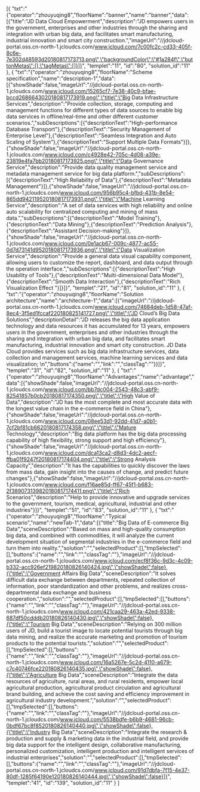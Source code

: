 [{
		"txt":"{\"operator\":\"zhouyuqing8\",\"floorName\":\"banner\",\"name\":\"banner\",\"data\":[{\"title\":\"JD Data Cloud Empowerment\",\"description\":\"JD empowers users in the government, enterprises and other industries through the sharing and integration with urban big data, and facilitates smart manufacturing, industrial innovation and smart city construction.\",\"imageUrl\":\"//jdcloud-portal.oss.cn-north-1.jcloudcs.com/www.jcloud.com/7c00fc2c-cd33-405f-8c6e-7e302d48593d20180817173713.png\",\"backgroundColor\":\"#1a284f\",\"buttonMetas\":[],\"tagMetas\":[]}]}",
		"templet":"11",
		"id":"80",
		"solution_id":"11"
	},
	{
		"txt":"{\"operator\":\"zhouyuqing8\",\"floorName\":\"Scheme specification\",\"name\":\"description-1\",\"data\":[{\"showShade\":false,\"imageUrl\":\"//jdcloud-portal.oss.cn-north-1.jcloudcs.com/www.jcloud.com/15265cf7-7e38-40c9-bfae-bccd2686643020180817173919.png\",\"title\":\"Big Data Infrastructure Services\",\"description\":\"Provide collection, storage, computing and management functions for different types of data sources to enable big data services in offline/real-time and other different customer scenarios.\",\"subDescriptions\":[{\"descriptionText\":\"High-performance Database Transport\"},{\"descriptionText\":\"Security Management of Enterprise Level\"},{\"descriptionText\":\"Seamless Integration and Auto Scaling of System\"},{\"descriptionText\":\"Support Multiple Data Formats\"}]},{\"showShade\":false,\"imageUrl\":\"//jdcloud-portal.oss.cn-north-1.jcloudcs.com/www.jcloud.com/c4928e42-705c-4d08-a39e-23819e4fa7bb20180817173925.png\",\"title\":\"Data Governance Service\",\"description\":\"Provide data quality management service and metadata management service for big data platform.\",\"subDescriptions\":[{\"descriptionText\":\"High Reliability of Data\"},{\"descriptionText\":\"Metadata Management\"}]},{\"showShade\":false,\"imageUrl\":\"//jdcloud-portal.oss.cn-north-1.jcloudcs.com/www.jcloud.com/956b95c4-bfbd-431b-8e54-865dd942119520180817173931.png\",\"title\":\"Machine Learning Service\",\"description\":\"A set of data services with high reliability and online auto scalability for centralized computing and mining of mass data.\",\"subDescriptions\":[{\"descriptionText\":\"Model Training\"},{\"descriptionText\":\"Data Mining\"},{\"descriptionText\":\"Prediction Analysis\"},{\"descriptionText\":\"Assistant Decision-making\"}]},{\"showShade\":false,\"imageUrl\":\"//jdcloud-portal.oss.cn-north-1.jcloudcs.com/www.jcloud.com/0e1acb67-009c-4877-ac55-0d7d73141d9520180817173936.png\",\"title\":\"Data Visualization Service\",\"description\":\"Provide a general data visual capability component, allowing users to customize the report, dashboard, and data output through the operation interface.\",\"subDescriptions\":[{\"descriptionText\":\"High Usability of Tools\"},{\"descriptionText\":\"Multi-dimensional Data Model\"},{\"descriptionText\":\"Smooth Data Interaction\"},{\"descriptionText\":\"Rich Visualization Effect \"}]}]}",
		"templet":"21",
		"id":"81",
		"solution_id":"11"
	},
	{
		"txt":"{\"operator\":\"zhouyuqing8\",\"floorName\":\"Solution architecture\",\"name\":\"architecture-1\",\"data\":[{\"imageUrl\":\"//jdcloud-portal.oss.cn-north-1.jcloudcs.com/www.jcloud.com/74684deb-1d58-47af-8ec4-3f5ed1fccaf220180825141727.png\",\"title\":\"JD Cloud’s Big Data Solutions\",\"descriptionDetail\":\"JD releases the big data application technology and data resources it has accumulated for 13 years, empowers users in the government, enterprises and other industries through the sharing and integration with urban big data, and facilitates smart manufacturing, industrial innovation and smart city construction. JD Data Cloud provides services such as big data infrastructure services, data collection and management services, machine learning services and data visualization; \\n\",\"buttons\":{\"name\":\"\",\"link\":\"\",\"classTag\":\"\"}}]}",
		"templet":"31",
		"id":"82",
		"solution_id":"11"
	},
	{
		"txt":"{\"operator\":\"zhouyuqing8\",\"floorName\":\"Advantages\",\"name\":\"advantage\",\"data\":[{\"showShade\":false,\"imageUrl\":\"//jdcloud-portal.oss.cn-north-1.jcloudcs.com/www.jcloud.com/bb7dc004-2543-48c3-abf9-82541857b0cb20180817174350.png\",\"title\":\"High Value of Data\",\"description\":\"JD has the most complete and most accurate data with the longest value chain in the e-commerce field in China\"},{\"showShade\":false,\"imageUrl\":\"//jdcloud-portal.oss.cn-north-1.jcloudcs.com/www.jcloud.com/08ee53d1-92dd-41d7-a0b1-7cf2bf81cb6620180817174358.png\",\"title\":\"Mature Technology\",\"description\":\"Big data platform has the big data processing capability of high flexibility, strong support and high efficiency\"},{\"showShade\":false,\"imageUrl\":\"//jdcloud-portal.oss.cn-north-1.jcloudcs.com/www.jcloud.com/dca13ca2-d8d3-4dc2-aecf-ffba01f9247f20180817174404.png\",\"title\":\"Strong Analysis Capacity\",\"description\":\"It has the capabilities to quickly discover the laws from mass data, gain insight into the causes of change, and predict future changes\"},{\"showShade\":false,\"imageUrl\":\"//jdcloud-portal.oss.cn-north-1.jcloudcs.com/www.jcloud.com/f16ae85d-ff67-45f1-b683-2f389073139820180817174411.png\",\"title\":\"Rich Scenarios\",\"description\":\"Help to provide innovative and upgrade services to the government, tourism, medical, agricultural, industrial and other industries\"}]}",
		"templet":"51",
		"id":"83",
		"solution_id":"11"
	},
	{
		"txt":"{\"operator\":\"zhouyuqing8\",\"floorName\":\"Typical scenario\",\"name\":\"newTab-1\",\"data\":[{\"title\":\"Big Data of E-commerce Big Data\",\"sceneDescription\":\"Based on mass and high-quality consumption big data, and combined with commodities, it will analyze the current development situation of segmental industries in the e-commerce field and turn them into reality.\",\"solution\":\"\",\"selectedProduct\":[],\"tmpSelected\":[],\"buttons\":{\"name\":\"\",\"link\":\"\",\"classTag\":\"\"},\"imageUrl\":\"//jdcloud-portal.oss.cn-north-1.jcloudcs.com/www.jcloud.com/ecf8f36c-9d3c-4c09-b332-acc926ef219820180826140424.jpg\",\"showShade\":false},{\"title\":\"Government Affairs Big Data\",\"sceneDescription\":\"It solves difficult data exchange between departments, repeated collection of information, poor standardization and other problems, and realizes cross-departmental data exchange and business cooperation.\",\"solution\":\"\",\"selectedProduct\":[],\"tmpSelected\":[],\"buttons\":{\"name\":\"\",\"link\":\"\",\"classTag\":\"\"},\"imageUrl\":\"//jdcloud-portal.oss.cn-north-1.jcloudcs.com/www.jcloud.com/421caa29-463a-42ed-9338-687df50cdddb20180826140430.jpg\",\"showShade\":false},{\"title\":\"Tourism Big Data\",\"sceneDescription\":\"Relying on 300 million users of JD, build a tourist image to locate potential tourists through big data mining, and realize the accurate marketing and promotion of tourism products to the potential tourists.\",\"solution\":\"\",\"selectedProduct\":[],\"tmpSelected\":[],\"buttons\":{\"name\":\"\",\"link\":\"\",\"classTag\":\"\"},\"imageUrl\":\"//jdcloud-portal.oss.cn-north-1.jcloudcs.com/www.jcloud.com/16a5267e-5c2d-4110-a679-c7c40746fce220180826140435.jpg\",\"showShade\":false},{\"title\":\"Agriculture Big Data\",\"sceneDescription\":\"Integrate the data resources of agriculture, rural areas, and rural residents, empower local agricultural production, agricultural product circulation and agricultural brand building, and achieve the cost saving and efficiency improvement in agricultural industry development.\",\"solution\":\"\",\"selectedProduct\":[],\"tmpSelected\":[],\"buttons\":{\"name\":\"\",\"link\":\"\",\"classTag\":\"\"},\"imageUrl\":\"//jdcloud-portal.oss.cn-north-1.jcloudcs.com/www.jcloud.com/5538bdfe-b6b9-4681-96cb-0bdf67bc8f8520180826140440.jpg\",\"showShade\":false},{\"title\":\"Industry Big Data\",\"sceneDescription\":\"Integrate the research & production and supply & marketing data in the industrial field, and provide big data support for the intelligent design, collaborative manufacturing, personalized customization, intelligent production and intelligent services of industrial enterprises\",\"solution\":\"\",\"selectedProduct\":[],\"tmpSelected\":[],\"buttons\":{\"name\":\"\",\"link\":\"\",\"classTag\":\"\"},\"imageUrl\":\"//jdcloud-portal.oss.cn-north-1.jcloudcs.com/www.jcloud.com/91d7dbfa-7f15-4e37-80df-1285f64190e120180826140444.jpg\",\"showShade\":false}]}",
		"templet":"41",
		"id":"139",
		"solution_id":"11"
	}
]
